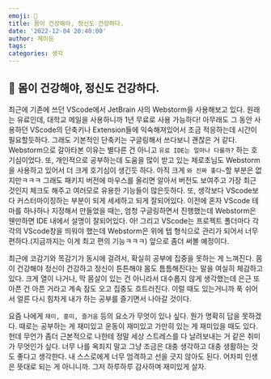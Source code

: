 ```yaml
---
emoji: 🌳
title: 몸이 건강해야, 정신도 건강하다.
date: '2022-12-04 20:40:00'
author: 제이든
tags:
categories: 생각
---
```


## 🌳 몸이 건강해야, 정신도 건강하다.

최근에 기존에 쓰던 VScode에서 JetBrain 사의 Webstorm을 사용해보고 있다. 원래는 유료인데, 대학교 메일을 사용하니까 1년 무료로 사용 가능하다!
아무래도 그 동안 사용하던 VScode의 단축키나 Extension들에 익숙해져있어서 조금 적응하는데 시간이 필요할듯하다. 그래도 기본적인 단축키는 구글링해서 쓰다보니 괜찮은 거 같다.
Webstorm으로 갈아타본 이유는 별다른 건 아니고 `유료 IDE는 얼마나 다를까?` 하는 호기심이었다. 또, 개인적으로 공부하는데 도움을 많이 받고 있는 제로초님도
Webstorm을 사용하고 있어서 더 크게 호기심이 생긴듯 하다. 아직 크게 `와 진짜 좋다~`할 부분은 없지만ㅋㅋㅋ 그래도 패키지 버전에 마우스를 올리면 알아서 버전도 보여주고
가장 최근 것인지 체크도 해주고 여러모로 유용한 기능들이 많은듯하다. 또, 생각보다 VScode보다 커스터마이징하는 부분이 되게 세세하고 되게 잘되어있다. 이전에 혼자 VScode 테마를
하나하나 지정해서 만들었을 때는, 엄청 구글링하면서 진행했는데 Webstorm은 웬만하면 IDE 내에서 설명이 잘되어있다. 아! 그리고 VScode는 프로젝트 폴더마다 각각의 VScode창을 띄워야 했는데
Webstorm은 위에 텝 형식으로 관리가 되어서 너무 편하다.(지금까지는 이게 최고 편의 기능ㅋㅋㅋ) 앞으로 좀더 써볼 예정이다.

최근에 코감기와 목감기가 동시에 걸려서, 확실히 공부에 집중을 못하는 게 느껴진다. 몸이 건강해야 정신이 건강하고 정신이 튼튼해야 몸도 틈틈해진다는 말을 여실히 체감하고 있다.
크게 열이 나거나, 막 몸살이 있는 건 아니라서 대수롭지 않게 생각했는데 은근 또 아픈 건 아픈 거라고 계속 잠도 오고 집중도 흐트러진다.
이럴 때도 있는거니까 푹 쉬어서 얼른 다시 힘차게 내가 하는 공부를 즐기면서 나아갈 것이다.

요즘 나에게 `재미, 흥미, 즐거움` 등의 요소가 무엇이 있나 싶다. 뭔가 명확히 답을 못하겠다. 때로는 공부하는 게 재미있고 운동이 재미있고 가만히 있는 게 재미있을 때도 있다. 헌데 무언가
좀더 근본적으로 나한테 정말 세상 스트레스를 다 날려보내는 거 같은 취미가 무엇인가 싶다. 너무 나를 옥죄지 말고 그냥 조금은 대충 생각하고 대충 생활하는 것도 좋다고 생각한다.
내 스스로에게 너무 엄격하고 선을 긋지 않아도 된다. 어차피 인생은 뜻대로 되는 게 아니니까. 그저 하루하루 감사하며 재미있게 살자.

```toc

```
